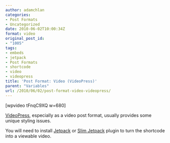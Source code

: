 ```yaml
---
author: adamchlan
categories:
- Post Formats
- Uncategorized
date: 2010-06-02T10:00:34Z
format: video
original_post_id:
- "1005"
tags:
- embeds
- jetpack
- Post Formats
- shortcode
- video
- videopress
title: 'Post Format: Video (VideoPress)'
parent: "Variables"
url: /2010/06/02/post-format-video-videopress/
---
```


[wpvideo tFnqC9XQ w=680]

<a title="VideoPress Plugin for WordPress" href="http://videopress.com/" target="_blank">VideoPress</a>, especially as a video post format, usually provides some unique styling issues.

You will need to install <a title="Jetpack for WordPress" href="http://jetpack.me/" target="_blank">Jetpack</a> or <a title="Slim Jetpack" href="http://wordpress.org/extend/plugins/slimjetpack/" target="_blank">Slim Jetpack</a> plugin to turn the shortcode into a viewable video.